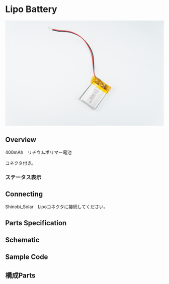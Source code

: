 # Lipo Battery

![](/img/Solar/LiPoBattery.JPG)
<!--COLORME-->

## Overview

400mAh　リチウムポリマー電池

コネクタ付き。

### ステータス表示

## Connecting

Shinobi_Solar　Lipoコネクタに接続してください。

## Parts Specification

## Schematic

## Sample Code

## 構成Parts
